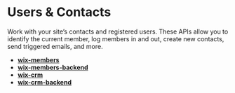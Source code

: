 # Users & Contacts

Work with your site’s contacts and registered users. These APIs allow you to identify the current member, log members in and out, create new contacts, send triggered emails, and more.

*   **[wix-members](https://www.wix.com/velo/reference/wix-members.html)**
*   **[wix-members-backend](https://www.wix.com/velo/reference/wix-members-backend.html)**
*   **[wix-crm](https://www.wix.com/velo/reference/wix-crm.html)**
*   **[wix-crm-backend](https://www.wix.com/velo/reference/wix-crm-backend.html)**
